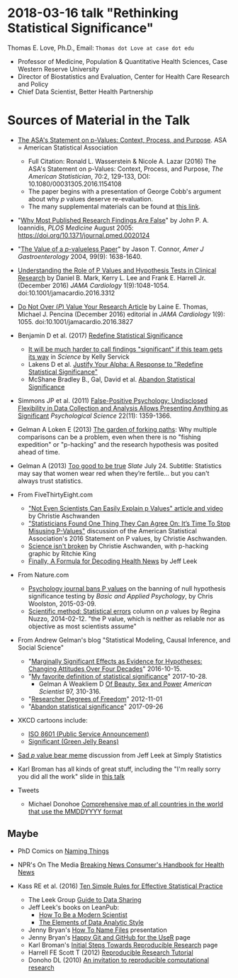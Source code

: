# 2018-03-16 talk "Rethinking Statistical Significance"

Thomas E. Love, Ph.D., Email: `Thomas dot Love at case dot edu`

- Professor of Medicine, Population & Quantitative Health Sciences, Case Western Reserve University
- Director of Biostatistics and Evaluation, Center for Health Care Research and Policy
- Chief Data Scientist, Better Health Partnership

# Sources of Material in the Talk

- [The ASA's Statement on p-Values: Context, Process, and Purpose](https://amstat.tandfonline.com/doi/full/10.1080/00031305.2016.1154108?scroll=top&needAccess=true#.Wqqvlej4-Uk). ASA = American Statistical Association
    - Full Citation: Ronald L. Wasserstein & Nicole A. Lazar (2016) The ASA's Statement on p-Values: Context, Process, and Purpose, *The American Statistician*, 70:2, 129-133, DOI: 10.1080/00031305.2016.1154108
    - The paper begins with a presentation of George Cobb's argument about why *p* values deserve re-evaluation.
    - The many supplemental materials can be found at [this link](https://www.tandfonline.com/doi/suppl/10.1080/00031305.2016.1154108?scroll=top). 
- "[Why Most Published Research Findings Are False](http://journals.plos.org/plosmedicine/article?id=10.1371/journal.pmed.0020124)" by John P. A. Ioannidis, *PLOS Medicine* August 2005: https://doi.org/10.1371/journal.pmed.0020124
- "[The Value of a *p*-valueless Paper](https://www.nature.com/ajg/journal/v99/n9/pdf/ajg2004321a.pdf?origin=ppub&foxtrotcallback=true)" by Jason T. Connor, *Amer J Gastroenterology* 2004, 99(9): 1638-1640.
- [Understanding the Role of P Values and Hypothesis Tests in Clinical Research](https://jamanetwork.com/journals/jamacardiology/fullarticle/2566171) by Daniel B. Mark, Kerry L. Lee and Frank E. Harrell Jr. (December 2016) *JAMA Cardiology* 1(9):1048-1054. doi:10.1001/jamacardio.2016.3312
- [Do Not Over (*P*) Value Your Research Article](https://jamanetwork.com/journals/jamacardiology/fullarticle/2566166) by Laine E. Thomas, Michael J. Pencina (December 2016) editorial in *JAMA Cardiology*  1(9): 1055. doi:10.1001/jamacardio.2016.3827
- Benjamin D et al. (2017) [Redefine Statistical Significance](https://psyarxiv.com/mky9j/)
    - [It will be much harder to call findings "significant" if this team gets its way](http://www.sciencemag.org/news/2017/07/it-will-be-much-harder-call-new-findings-significant-if-team-gets-its-way) in *Science* by Kelly Servick
    - Lakens D et al. [Justify Your Alpha: A Response to "Redefine Statistical Significance"](https://psyarxiv.com/9s3y6)
    - McShane Bradley B., Gal, David et al. [Abandon Statistical Significance](http://www.stat.columbia.edu/~gelman/research/unpublished/abandon.pdf)
- Simmons JP et al. (2011) [False-Positive Psychology: Undisclosed Flexibility in Data Collection and Analysis Allows Presenting Anything as Significant](http://journals.sagepub.com/doi/abs/10.1177/0956797611417632) *Psychological Science* 22(11): 1359-1366. 
- Gelman A Loken E (2013) [The garden of forking paths](http://www.stat.columbia.edu/~gelman/research/unpublished/p_hacking.pdf): Why multiple comparisons can be a problem, even when there is no "fishing expedition" or "p-hacking" and the research hypothesis was posited ahead of time.
- Gelman A (2013) [Too good to be true](http://www.slate.com/articles/health_and_science/science/2013/07/statistics_and_psychology_multiple_comparisons_give_spurious_results.html) *Slate* July 24. Subtitle: Statistics may say that women wear red when they’re fertile... but you can't always trust statistics.
- From FiveThirtyEight.com
    - ["Not Even Scientists Can Easily Explain p Values" article and video](http://fivethirtyeight.com/features/not-even-scientists-can-easily-explain-p-values/) by Christie Aschwanden
    - ["Statisticians Found One Thing They Can Agree On: It’s Time To Stop Misusing P-Values"](http://fivethirtyeight.com/features/statisticians-found-one-thing-they-can-agree-on-its-time-to-stop-misusing-p-values/) discussion of the American Statistical Association's 2016 Statement on P values, by Christie Aschwanden.
    - [Science isn't broken](https://fivethirtyeight.com/features/science-isnt-broken) by Christie Aschwanden, with p-hacking graphic by Ritchie King
    - [Finally, A Formula for Decoding Health News](https://fivethirtyeight.com/features/a-formula-for-decoding-health-news/) by Jeff Leek
- From Nature.com
    - [Psychology journal bans P values](http://www.nature.com/news/psychology-journal-bans-p-values-1.17001) on the banning of null hypothesis significance testing by *Basic and Applied Psychology*, by Chris Woolston, 2015-03-09.
    - [Scientific method: Statistical errors](https://www.nature.com/news/scientific-method-statistical-errors-1.14700) column on *p* values by Regina Nuzzo, 2014-02-12. "the P value, which is neither as reliable nor as objective as most scientists assume"
- From Andrew Gelman's blog "Statistical Modeling, Causal Inference, and Social Science"
    - "[Marginally Significant Effects as Evidence for Hypotheses: Changing Attitudes Over Four Decades](http://andrewgelman.com/2016/10/15/marginally-significant-effects-as-evidence-for-hypotheses-changing-attitudes-over-four-decades/)" 2016-10-15.
    - "[My favorite definition of statistical significance](http://andrewgelman.com/2017/10/28/favorite-definition-statistical-significance/)" 2017-10-28.
        - Gelman A Weakliem D [Of Beauty, Sex and Power](http://www.stat.columbia.edu/~gelman/research/published/power5r.pdf) *American Scientist* 97, 310-316.
    - "[Researcher Degrees of Freedom](http://andrewgelman.com/2012/11/01/researcher-degrees-of-freedom/)" 2012-11-01
    - "[Abandon statistical significance](http://andrewgelman.com/2017/09/26/abandon-statistical-significance/)" 2017-09-26

- XKCD cartoons include:
    - [ISO 8601 (Public Service Announcement)](https://xkcd.com/1179/)
    - [Significant (Green Jelly Beans)](https://xkcd.com/882/)
- [Sad *p* value bear meme](https://simplystatistics.org/2013/08/26/statistics-meme-sad-p-value-bear/) discussion from Jeff Leek at Simply Statistics
- Karl Broman has all kinds of great stuff, including the "I'm really sorry you did all the work" slide in [this talk](https://www.biostat.wisc.edu/~kbroman/presentations/repro_research_UMass2016.pdf) 
- Tweets
    - Michael Donohoe [Comprehensive map of all countries in the world that use the MMDDYYYY format](https://twitter.com/donohoe/status/597876118688026624)


## Maybe

- PhD Comics on [Naming Things](http://www.phdcomics.com/comics/archive.php?comicid=1531)
- NPR's On The Media [Breaking News Consumer's Handbook for Health News](http://www.healthnewsreview.org/2015/07/nprs-on-the-media-with-a-skeptics-guide-to-health-newsdiet-fads/)

- Kass RE et al. (2016) [Ten Simple Rules for Effective Statistical Practice](http://journals.plos.org/ploscompbiol/article?id=10.1371/journal.pcbi.1004961)
    - The Leek Group [Guide to Data Sharing](https://github.com/jtleek/datasharing)
    - Jeff Leek's books on LeanPub:
        - [How To Be a Modern Scientist](https://leanpub.com/modernscientist)
        - [The Elements of Data Analytic Style](https://leanpub.com/datastyle)
    - Jenny Bryan's [How To Name Files](https://speakerdeck.com/jennybc/how-to-name-files) presentation
    - Jenny Bryan's [Happy Git and GitHub for the UseR](http://happygitwithr.com/) page
    - Karl Broman's [Initial Steps Towards Reproducible Research](http://kbroman.org/steps2rr/) page
    - Harrell FE Scott T (2012) [Reproducible Research Tutorial](http://biostat.mc.vanderbilt.edu/wiki/pub/Main/ReproducibleResearchTutorial/HarrellScottTutorial-useR2012.pdf)
    - Donoho DL (2010) [An invitation to reproducible computational research](https://academic.oup.com/biostatistics/article/11/3/385/257703)
